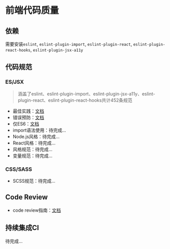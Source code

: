 # 前端代码质量

## 依赖

需要安装`eslint`, `eslint-plugin-import`, `eslint-plugin-react`, `eslint-plugin-react-hooks`, `eslint-plugin-jsx-a11y`


## 代码规范

### ES/JSX

> 涵盖了eslint、eslint-plugin-import、eslint-plugin-jsx-a11y、eslint-plugin-react、eslint-plugin-react-hooks共计452条规范

* 最佳实践：[文档](./doc/style/detail/best-practices.md)
* 错误预防：[文档](./doc/style/detail/errors.md)
* 仅ES6：[文档](./doc/style/detail/es6.md)
* import语法使用：待完成...
* Node.js风格：待完成...
* React风格：待完成...
* 风格规范：待完成...
* 变量规范：待完成...

### CSS/SASS

* SCSS规范：待完成...

## Code Review

* code review指南：[文档](./doc/code_review/index.md)

## 持续集成CI

待完成...

